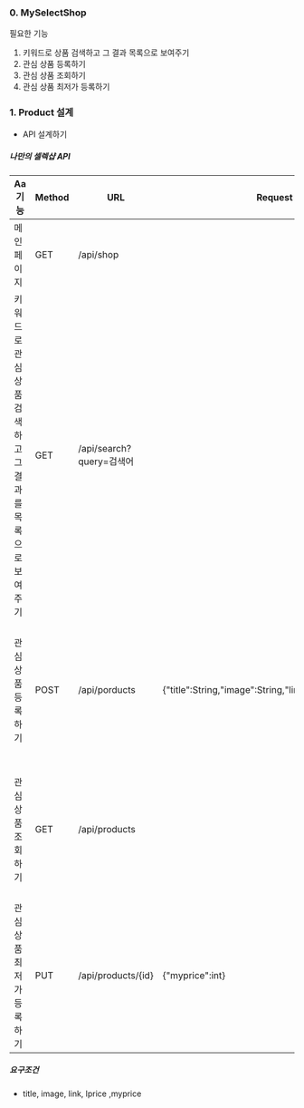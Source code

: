 ### 0. MySelectShop
필요한 기능 
1. 키워드로 상품 검색하고 그 결과 목록으로 보여주기
2. 관심 상품 등록하기
3. 관심 상품 조회하기
4. 관심 상품 최저가 등록하기

### 1. Product 설계
-  API 설계하기
##### 나만의 셀렉샵 API
|Aa 기능|Method|URL|Request|Response|
|--|--|--|--|--|
|메인 페이지|GET|/api/shop||index.html|
|키워드로 관심 상품 검색하고 그 결과를 목록으로 보여주기|GET|/api/search?query=검색어||[ { "title" : String, "link" : String, ”image” : String, "lprice" : int }, … ]|
|관심 상품 등록하기|POST|/api/porducts|{"title":String,"image":String,"link":String,"lprice":int}|{ ”id” : Long "title" : String, "link" : String, ”image” : String, "lprice" : int, "myprice" : int }|
|관심 상품 조회하기|GET|/api/products||[ { ”id” : Long "title" : String, "link" : String, ”image” : String, "lprice" : int, "myprice" : int }, … ]|
|관심 상품 최저가 등록하기|PUT|/api/products/{id}|{"myprice":int}|id|

##### 요구조건
- title, image, link, lprice ,myprice

